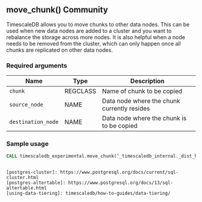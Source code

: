 ## move_chunk() <tag type="community">Community</tag>
TimescaleDB allows you to move chunks to other data nodes. This can be used
when new data nodes are added to a cluster and you want to rebalance the storage
across more nodes. It is also helpful when a node needs to be removed from the 
cluster, which can only happen once all chunks are replicated on other data
nodes.

### Required arguments

|Name|Type|Description|
|-|-|-|
|`chunk`|REGCLASS|Name of chunk to be copied|
|`source_node`|NAME|Data node where the chunk currently resides|
|`destination_node`|NAME|Data node where the chunk is to be copied|


### Sample usage

``` sql
CALL timescaledb_experimental.move_chunk(‘_timescaledb_internal._dist_hyper_1_1_chunk’, ‘data_node_2’, ‘data_node_3’);
```
```

[postgres-cluster]: https://www.postgresql.org/docs/current/sql-cluster.html
[postgres-altertable]: https://www.postgresql.org/docs/13/sql-altertable.html
[using-data-tiering]: timescaledb/how-to-guides/data-tiering/
